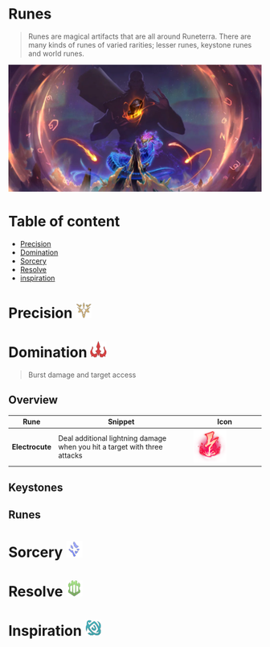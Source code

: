 # Runes
> Runes are magical artifacts that are all around Runeterra. There are many kinds of runes of varied rarities; lesser runes, keystone runes and world runes.

![](https://github.com/Sebastianhju/Runeterra-5e/blob/main/img-race/Worldrune.png)

# Table of content
- [Precision](https://github.com/Sebastianhju/Runeterra-5e/blob/main/Runes.md#precision)
- [Domination](https://github.com/Sebastianhju/Runeterra-5e/blob/main/Runes.md#Domination)
- [Sorcery](https://github.com/Sebastianhju/Runeterra-5e/blob/main/Runes.md#sorcery)
- [Resolve](https://github.com/Sebastianhju/Runeterra-5e/blob/main/Runes.md#Resolve)
- [inspiration](https://github.com/Sebastianhju/Runeterra-5e/blob/main/Runes.md#Inspiration)

# Precision ![](https://github.com/Sebastianhju/Runeterra-5e/blob/main/img-race/Runes-kopi/7201_Precision.png)

# Domination ![](https://github.com/Sebastianhju/Runeterra-5e/blob/main/img-race/Runes-kopi/7200_Domination.png)
> Burst damage and target access
## Overview
|**Rune**|**Snippet**|**Icon**|
|---|---|---|
|**Electrocute**| Deal additional lightning damage when you hit a target with three attacks| <img src="https://github.com/Sebastianhju/Runeterra-5e/blob/main/img-race/Runes-kopi/Domination/Electrocute/Electrocute.png" width=50% height=50%>

## Keystones

## Runes

# Sorcery ![](https://github.com/Sebastianhju/Runeterra-5e/blob/main/img-race/Runes-kopi/7202_Sorcery.png)

# Resolve ![](https://github.com/Sebastianhju/Runeterra-5e/blob/main/img-race/Runes-kopi/7204_Resolve.png)

# Inspiration ![](https://github.com/Sebastianhju/Runeterra-5e/blob/main/img-race/Runes-kopi/7203_Whimsy.png)
